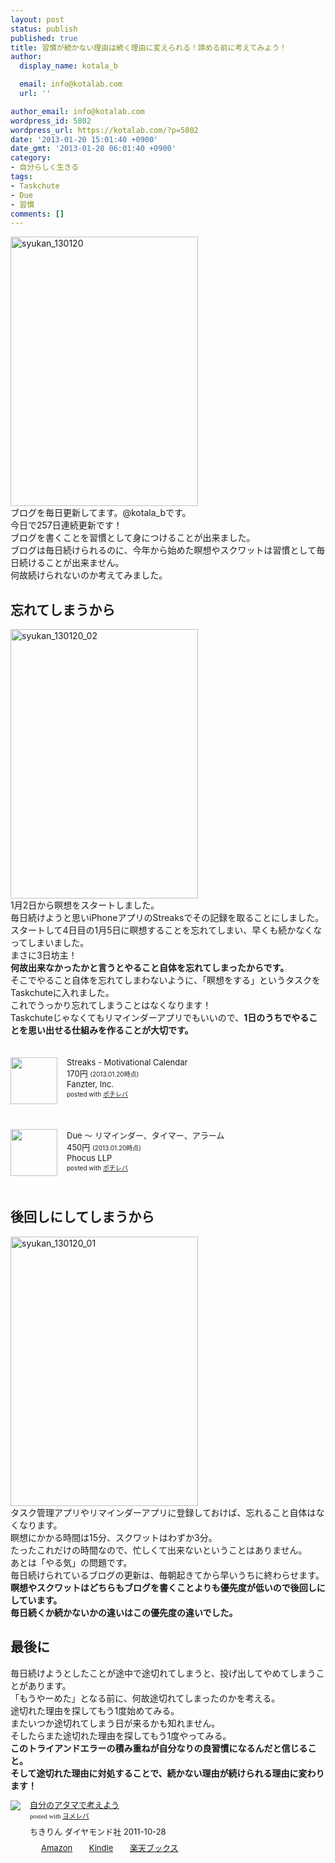 ```yaml
---
layout: post
status: publish
published: true
title: 習慣が続かない理由は続く理由に変えられる！諦める前に考えてみよう！
author:
  display_name: kotala_b

  email: info@kotalab.com
  url: ''

author_email: info@kotalab.com
wordpress_id: 5802
wordpress_url: https://kotalab.com/?p=5802
date: '2013-01-20 15:01:40 +0900'
date_gmt: '2013-01-20 06:01:40 +0900'
category:
- 自分らしく生きる
tags:
- Taskchute
- Due
- 習慣
comments: []
---
```

<p><a href="https://kotalab.com/wp-content/uploads/syukan_130120.png" target="_blank"><img src="https://kotalab.com/wp-content/uploads/syukan_130120-300x431.png" alt="syukan_130120" width="300" height="431" class="alignnone size-medium wp-image-5805" /></a><br />
ブログを毎日更新してます。@kotala_bです。<br />
今日で257日連続更新です！<br />
ブログを書くことを習慣として身につけることが出来ました。<br />
ブログは毎日続けられるのに、今年から始めた瞑想やスクワットは習慣として毎日続けることが出来ません。<br />
何故続けられないのか考えてみました。<br />
<!--more--></p>
<h2>忘れてしまうから</h2>
<p><a href="https://kotalab.com/wp-content/uploads/syukan_130120_02.png" target="_blank"><img src="https://kotalab.com/wp-content/uploads/syukan_130120_02-300x431.png" alt="syukan_130120_02" width="300" height="431" class="alignnone size-medium wp-image-5804" /></a><br />
1月2日から瞑想をスタートしました。<br />
毎日続けようと思いiPhoneアプリのStreaksでその記録を取ることにしました。<br />
スタートして4日目の1月5日に瞑想することを忘れてしまい、早くも続かなくなってしまいました。<br />
まさに3日坊主！<br />
<strong>何故出来なかったかと言うとやること自体を忘れてしまったからです。</strong><br />
そこでやること自体を忘れてしまわないように、「瞑想をする」というタスクをTaskchuteに入れました。<br />
これでうっかり忘れてしまうことはなくなります！<br />
Taskchuteじゃなくてもリマインダーアプリでもいいので、<strong>1日のうちでやることを思い出せる仕組みを作ることが大切です。</strong></p>
<div class="pochireba" style="text-align:left;font-size:small;padding:20px 0;/zoom: 1;overflow: hidden;"><span class="removed_link" title="click.linksynergy.com/fs-bin/click?id=d2yYUp776R4&amp;subid=&amp;offerid=94348.1&amp;type=3&amp;tmpid=3910&amp;RD_PARM1=https%253A%252F%252Fitunes.apple.com%252Fjp%252Fapp%252Fstreaks-motivational-calendar%252Fid345184462%253Fmt%253D8%2526uo%253D4"><img src="http://a881.phobos.apple.com/us/r1000/095/Purple/v4/7e/72/aa/7e72aa96-e673-67cd-d507-9d3676f4670d/mzl.axygeewx.png" width="75" height="75" style="float:left;margin:0 15px 0 0;" class="pochi_img" ></span>
<div class="pochi_info" style="text-align:left;/zoom: 1;overflow: hidden;">
<div class="pochi_name"><span class="removed_link" title="click.linksynergy.com/fs-bin/click?id=d2yYUp776R4&amp;subid=&amp;offerid=94348.1&amp;type=3&amp;tmpid=3910&amp;RD_PARM1=https%253A%252F%252Fitunes.apple.com%252Fjp%252Fapp%252Fstreaks-motivational-calendar%252Fid345184462%253Fmt%253D8%2526uo%253D4">Streaks - Motivational Calendar</span></div>
<div class="pochi_price" style="display:inline;">170円</div>
<div class="pochi_time" style="font-size:x-small;display:inline;">(2013.01.20時点)</div>
<div class="pochi_seller"><span class="removed_link" title="click.linksynergy.com/fs-bin/click?id=d2yYUp776R4&amp;subid=&amp;offerid=94348.1&amp;type=3&amp;tmpid=3910&amp;RD_PARM1=https%253A%252F%252Fitunes.apple.com%252Fjp%252Fartist%252Ffanzter-inc.%252Fid345184465%253Fuo%253D4">Fanzter, Inc.</span></div>
<div class="pochi_post" style="font-size:x-small;">posted with <a href="https://pochireba.com">ポチレバ</a></div>
</div>
<div class="pochireba-footer" style="clear: left"></div>
</div>
<div class="pochireba" style="text-align:left;font-size:small;padding:20px 0;/zoom: 1;overflow: hidden;"><span class="removed_link" title="click.linksynergy.com/fs-bin/click?id=d2yYUp776R4&amp;subid=&amp;offerid=94348.1&amp;type=3&amp;tmpid=3910&amp;RD_PARM1=https%253A%252F%252Fitunes.apple.com%252Fjp%252Fapp%252Fdue-rimainda-taima-aramu%252Fid390017969%253Fmt%253D8%2526uo%253D4"><img src="http://a1127.phobos.apple.com/us/r1000/083/Purple/v4/09/e8/6c/09e86c7f-acc1-f73d-7198-f1dc29e5d99b/mzm.sivkbxum.png" width="75" height="75" style="float:left;margin:0 15px 0 0;" class="pochi_img" ></span>
<div class="pochi_info" style="text-align:left;/zoom: 1;overflow: hidden;">
<div class="pochi_name"><span class="removed_link" title="click.linksynergy.com/fs-bin/click?id=d2yYUp776R4&amp;subid=&amp;offerid=94348.1&amp;type=3&amp;tmpid=3910&amp;RD_PARM1=https%253A%252F%252Fitunes.apple.com%252Fjp%252Fapp%252Fdue-rimainda-taima-aramu%252Fid390017969%253Fmt%253D8%2526uo%253D4">Due 〜 リマインダー、タイマー、アラーム</span></div>
<div class="pochi_price" style="display:inline;">450円</div>
<div class="pochi_time" style="font-size:x-small;display:inline;">(2013.01.20時点)</div>
<div class="pochi_seller"><span class="removed_link" title="click.linksynergy.com/fs-bin/click?id=d2yYUp776R4&amp;subid=&amp;offerid=94348.1&amp;type=3&amp;tmpid=3910&amp;RD_PARM1=https%253A%252F%252Fitunes.apple.com%252Fjp%252Fartist%252Fphocus-llp%252Fid387681526%253Fuo%253D4">Phocus LLP</span></div>
<div class="pochi_post" style="font-size:x-small;">posted with <a href="https://pochireba.com">ポチレバ</a></div>
</div>
<div class="pochireba-footer" style="clear: left"></div>
</div>
<h2>後回しにしてしまうから</h2>
<p><a href="https://kotalab.com/wp-content/uploads/syukan_130120_01.png" target="_blank"><img src="https://kotalab.com/wp-content/uploads/syukan_130120_01-300x431.png" alt="syukan_130120_01" width="300" height="431" class="alignnone size-medium wp-image-5803" /></a><br />
タスク管理アプリやリマインダーアプリに登録しておけば、忘れること自体はなくなります。<br />
瞑想にかかる時間は15分、スクワットはわずか3分。<br />
たったこれだけの時間なので、忙しくて出来ないということはありません。<br />
あとは「やる気」の問題です。<br />
毎日続けられているブログの更新は、毎朝起きてから早いうちに終わらせます。<br />
<strong>瞑想やスクワットはどちらもブログを書くことよりも優先度が低いので後回しにしています。<br />
毎日続くか続かないかの違いはこの優先度の違いでした。</strong></p>
<h2>最後に</h2>
<p>毎日続けようとしたことが途中で途切れてしまうと、投げ出してやめてしまうことがあります。<br />
「もうやーめた」となる前に、何故途切れてしまったのかを考える。<br />
途切れた理由を探してもう1度始めてみる。<br />
またいつか途切れてしまう日が来るかも知れません。<br />
そしたらまた途切れた理由を探してもう1度やってみる。<br />
<strong>このトライアンドエラーの積み重ねが自分なりの良習慣になるんだと信じること。<br />
そして途切れた理由に対処することで、続かない理由が続けられる理由に変わります！</strong></p>
<div class="booklink-box" style="text-align:left;padding-bottom:20px;font-size:small;/zoom: 1;overflow: hidden;">
<div class="booklink-image" style="float:left;margin:0 15px 10px 0;"><a href="https://www.amazon.co.jp/exec/obidos/asin/4478017034/same-22/" name="booklink" rel="nofollow" target="_blank"><img src="https://images-fe.ssl-images-amazon.com/images/I/51-9XYcXd8L._SL160_.jpg" style="border: none;" /></a></div>
<div class="booklink-info" style="line-height:120%;/zoom: 1;overflow: hidden;">
<div class="booklink-name" style="margin-bottom:10px;line-height:120%"><a href="https://www.amazon.co.jp/exec/obidos/asin/4478017034/same-22/" rel="nofollow" name="booklink" target="_blank">自分のアタマで考えよう</a>
<div class="booklink-powered-date" style="font-size:8pt;margin-top:5px;font-family:verdana;line-height:120%">posted with <a href="https://yomereba.com" target="_blank">ヨメレバ</a></div>
</div>
<div class="booklink-detail" style="margin-bottom:5px;">ちきりん ダイヤモンド社 2011-10-28    </div>
<div class="booklink-link2" style="margin-top:10px;">
<div class="shoplinkamazon" style="display:inline;margin-right:5px;background: url('https://img.yomereba.com/tam_y.gif') 0 0 no-repeat;padding: 2px 0 2px 18px;white-space: nowrap;"><a href="https://www.amazon.co.jp/exec/obidos/asin/4478017034/same-22/" rel="nofollow" target="_blank" title="アマゾン" >Amazon</a></div>
<div class="shoplinkkindle" style="display:inline;margin-right:5px;background: url('https://img.yomereba.com/tam_y.gif') 0 0 no-repeat;padding: 2px 0 2px 18px;white-space: nowrap;"><a href="https://www.amazon.co.jp/exec/obidos/ASIN/B0081WMC6O/same-22/" rel="nofollow" target="_blank" >Kindle</a></div>
<div class="shoplinkrakuten" style="display:inline;margin-right:5px;background: url('https://img.yomereba.com/tam_y.gif') 0 -50px no-repeat;padding: 2px 0 2px 18px;white-space: nowrap;"><a href="https://hb.afl.rakuten.co.jp/hgc/0fa7afc8.bbfc196a.0fa7afc9.d56c38f1/?pc=http%3A%2F%2Fbooks.rakuten.co.jp%2Frb%2F11369129%2F%3Fscid%3Daf_ich_link_urltxt%26m%3Dhttp%3A%2F%2Fm.rakuten.co.jp%2Fev%2Fbook%2F" rel="nofollow" target="_blank" title="楽天ブックス" >楽天ブックス</a></div>
</div>
</div>
<div class="booklink-footer" style="clear: left"></div>
</div>
